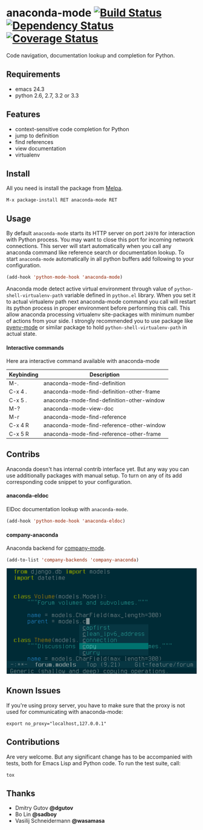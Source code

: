 # anaconda-mode [![Build Status](https://travis-ci.org/proofit404/anaconda-mode.png?branch=master)](https://travis-ci.org/proofit404/anaconda-mode) [![Dependency Status](https://gemnasium.com/proofit404/anaconda-mode.png)](https://gemnasium.com/proofit404/anaconda-mode) [![Coverage Status](https://coveralls.io/repos/proofit404/anaconda-mode/badge.png)](https://coveralls.io/r/proofit404/anaconda-mode)

Code navigation, documentation lookup and completion for Python.

## Requirements

* emacs 24.3
* python 2.6, 2.7, 3.2 or 3.3

## Features

* context-sensitive code completion for Python
* jump to definition
* find references
* view documentation
* virtualenv

## Install

All you need is install the package from [Melpa](http://melpa.milkbox.net/).

    M-x package-install RET anaconda-mode RET

## Usage

By default `anaconda-mode` starts its HTTP server on port `24970` for
interaction with Python process.  You may want to close this port for
incoming network connections.  This server will start automatically
when you call any anaconda command like reference search or
documentation lookup.  To start `anaconda-mode` automatically in all
python buffers add following to your configuration.

```lisp
(add-hook 'python-mode-hook 'anaconda-mode)
```

Anaconda mode detect active virtual environment through value of
`python-shell-virtualenv-path` variable defined in `python.el`
library.  When you set it to actual virtualenv path next anaconda-mode
command you call will restart its python process in proper environment
before performing this call.  This allow anaconda processing
virtualenv site-packages with minimum number of actions from your
side.  I strongly recommended you to use package like
[pyenv-mode](https://github.com/proofit404/pyenv-mode) or similar
package to hold `python-shell-virtualenv-path` in actual state.

#### Interactive commands

Here ara interactive command available with anaconda-mode

Keybinding  | Description
------------|--------------------------------------------
M-.         | anaconda-mode-find-definition
C-x 4 .     | anaconda-mode-find-definition-other-frame
C-x 5 .     | anaconda-mode-find-definition-other-window
M-?         | anaconda-mode-view-doc
M-r         | anaconda-mode-find-reference
C-x 4 R     | anaconda-mode-find-reference-other-window
C-x 5 R     | anaconda-mode-find-reference-other-frame

## Contribs

Anaconda doesn't has internal contrib interface yet.  But any way you
can use additionally packages with manual setup.  To turn on any of
its add corresponding code snippet to your configuration.

#### anaconda-eldoc

ElDoc documentation lookup with `anaconda-mode`.

```lisp
(add-hook 'python-mode-hook 'anaconda-eldoc)
```

#### company-anaconda

Anaconda backend for [company-mode](http://company-mode.github.io).

```lisp
(add-to-list 'company-backends 'company-anaconda)
```

![screenshot1](screenshots/snapshot1.png)

## Known Issues

If you're using proxy server, you have to make sure that the proxy is
not used for communicating with anaconda-mode:

```shell
export no_proxy="localhost,127.0.0.1"
```

## Contributions

Are very welcome.  But any significant change has to be accompanied
with tests, both for Emacs Lisp and Python code.  To run the test
suite, call:

    tox

## Thanks

* Dmitry Gutov **@dgutov**
* Bo Lin **@sadboy**
* Vasilij Schneidermann **@wasamasa**
